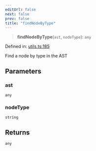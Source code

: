 ```yaml
---
editUrl: false
next: false
prev: false
title: "findNodeByType"
---
```


> **findNodeByType**(`ast`, `nodeType`): `any`

Defined in: [utils.ts:185](https://github.com/rcs-agents/rcs-lang/blob/2886a07e868cf92f1e606ce6c904ff7e06f6aeb1/packages/ast/src/utils.ts#L185)

Find a node by type in the AST

## Parameters

### ast

`any`

### nodeType

`string`

## Returns

`any`
